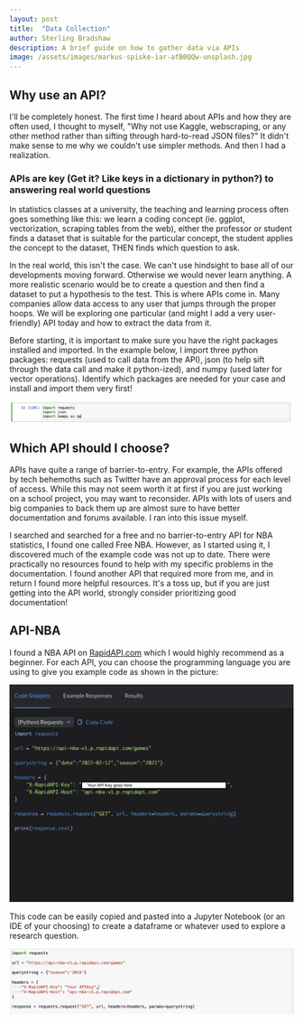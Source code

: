 ```yaml
---
layout: post
title:  "Data Collection"
author: Sterling Bradshaw
description: A brief guide on how to gather data via APIs
image: /assets/images/markus-spiske-iar-afB0QQw-unsplash.jpg
---
```


## **Why use an API?**
I'll be completely honest. The first time I heard about APIs and how they are often used, I thought to myself, "Why not use Kaggle, webscraping, or any other method rather than sifting through hard-to-read JSON files?" It didn't make sense to me why we couldn't use simpler methods. And then I had a realization.

### **APIs are key (Get it? Like keys in a dictionary in python?) to answering real world questions**
In statistics classes at a university, the teaching and learning process often goes something like this: we learn a coding concept (ie. ggplot, vectorization, scraping tables from the web), either the professor or student finds a dataset that is suitable for the particular concept, the student applies the concept to the dataset, THEN finds which question to ask.

In the real world, this isn't the case. We can't use hindsight to base all of our developments moving forward. Otherwise we would never learn anything. A more realistic scenario would be to create a question and then find a dataset to put a hypothesis to the test. This is where APIs come in. Many companies allow data access to any user that jumps through the proper hoops. We will be exploring one particular (and might I add a very user-friendly) API today and how to extract the data from it.

Before starting, it is important to make sure you have the right packages installed and imported. In the example below, I import three python packages: requests (used to call data from the API), json (to help sift through the data call and make it python-ized), and numpy (used later for vector operations). Identify which packages are needed for your case and install and import them very first!

![Import](https://raw.githubusercontent.com/sterling-bradshaw/my386blog/main/assets/images/Import.png)



## **Which API should I choose?**
APIs have quite a range of barrier-to-entry. For example, the APIs offered by tech behemoths such as Twitter have an approval process for each level of access. While this may not seem worth it at first if you are just working on a school project, you may want to reconsider. APIs with lots of users and big companies to back them up are almost sure to have better documentation and forums available. I ran into this issue myself.

I searched and searched for a free and no barrier-to-entry API for NBA statistics, I found one called Free NBA. However, as I started using it, I discovered much of the example code was not up to date. There were practically no resources found to help with my specific problems in the documentation. I found another API that required more from me, and in return I found more helpful resources. It's a toss up, but if you are just getting into the API world, strongly consider prioritizing good documentation!

## **API-NBA**
I found a NBA API on [RapidAPI.com](https://rapidapi.com/hub) which I would highly recommend as a beginner. For each API, you can choose the programming language you are using to give you example code as shown in the picture:

![CodeExample](https://raw.githubusercontent.com/sterling-bradshaw/my386blog/main/assets/images/CodeExample.png)

This code can be easily copied and pasted into a Jupyter Notebook (or an IDE of your choosing) to create a dataframe or whatever used to explore a research question.

![PythonCode](https://raw.githubusercontent.com/sterling-bradshaw/my386blog/main/assets/images/CodeExamplePython.png)

